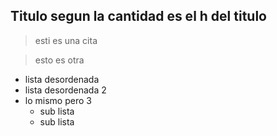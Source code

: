 ## Titulo segun la cantidad es el h del titulo

> esti es una cita

> esto es otra

- lista desordenada
- lista desordenada 2
- lo mismo pero 3
    - sub lista
    - sub lista